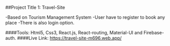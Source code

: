 
##Project Title 1: Travel-Site

-Based on Tourism Management System
-User have to register to book any place
-There is also login option.

####Tools: Html5, Css3, React.js, React-routing, Material-UI and Firebase-auth.
####Live Link: https://travel-site-m696.web.app/
